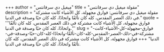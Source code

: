 +++
author = "ميغيل دي سرفانتس"
title = "مقولة ميغيل دي سرفانتس"
description = "مقولة ميغيل دي سرفانتس: فوارق مجهولة، كل الأشياء كانت مشتركة في ذلك العصر المقدس، كله كان تألفًا واتحادًا، كله كان حبًا وصدقة في الدنيا."
quote = '''فوارق مجهولة، كل الأشياء كانت مشتركة في ذلك العصر المقدس، كله كان تألفًا واتحادًا، كله كان حبًا وصدقة في الدنيا.'''
slug = "فوارق-مجهولة-كل-الأشياء-كانت-مشتركة-في-ذلك-العصر-المقدس-كله-كان-تألفًا-واتحادًا-كله-كان-حبًا-وصدقة-في-الدنيا"
+++
فوارق مجهولة، كل الأشياء كانت مشتركة في ذلك العصر المقدس، كله كان تألفًا واتحادًا، كله كان حبًا وصدقة في الدنيا.
